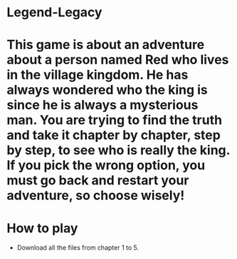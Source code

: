# Legend-Legacy

# This game is about an adventure about a person named Red who lives in the village kingdom. He has always wondered who the king is since he is always a mysterious man. You are trying to find the truth and take it chapter by chapter, step by step, to see who is really the king. If you pick the wrong option, you must go back and restart your adventure, so choose wisely!

# How to play
* Download all the files from chapter 1 to 5.
